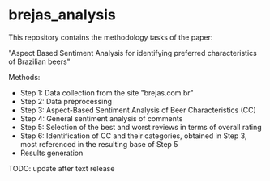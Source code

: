 # brejas_analysis

This repository contains the methodology tasks of the paper:

"Aspect Based Sentiment Analysis for identifying preferred characteristics of Brazilian beers"

Methods:

- Step 1: Data collection from the site "brejas.com.br"
- Step 2: Data preprocessing
- Step 3: Aspect-Based Sentiment Analysis of Beer Characteristics (CC)
- Step 4: General sentiment analysis of comments
- Step 5: Selection of the best and worst reviews in terms of overall rating
- Step 6: Identification of CC and their categories, obtained in Step 3, most referenced in the resulting base of Step 5
- Results generation

TODO: update after text release